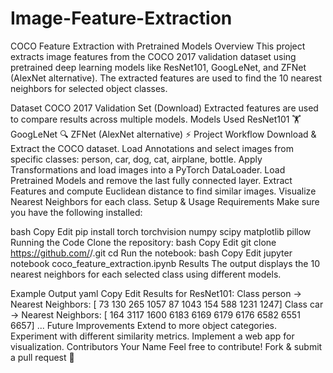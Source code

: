 # Image-Feature-Extraction
COCO Feature Extraction with Pretrained Models
Overview
This project extracts image features from the COCO 2017 validation dataset using pretrained deep learning models like ResNet101, GoogLeNet, and ZFNet (AlexNet alternative). The extracted features are used to find the 10 nearest neighbors for selected object classes.

Dataset
COCO 2017 Validation Set (Download)
Extracted features are used to compare results across multiple models.
Models Used
ResNet101 🏋️
GoogLeNet 🔍
ZFNet (AlexNet alternative) ⚡
Project Workflow
Download & Extract the COCO dataset.
Load Annotations and select images from specific classes: person, car, dog, cat, airplane, bottle.
Apply Transformations and load images into a PyTorch DataLoader.
Load Pretrained Models and remove the last fully connected layer.
Extract Features and compute Euclidean distance to find similar images.
Visualize Nearest Neighbors for each class.
Setup & Usage
Requirements
Make sure you have the following installed:

bash
Copy
Edit
pip install torch torchvision numpy scipy matplotlib pillow
Running the Code
Clone the repository:
bash
Copy
Edit
git clone https://github.com/<your-username>/<repo-name>.git
cd <repo-name>
Run the notebook:
bash
Copy
Edit
jupyter notebook coco_feature_extraction.ipynb
Results
The output displays the 10 nearest neighbors for each selected class using different models.

Example Output
yaml
Copy
Edit
Results for ResNet101:
Class person -> Nearest Neighbors: [  73  130  265 1057   87 1043  154  588 1231 1247]
Class car -> Nearest Neighbors: [ 164 3117 1600 6183 6169 6179 6176 6582 6551 6657]
...
Future Improvements
Extend to more object categories.
Experiment with different similarity metrics.
Implement a web app for visualization.
Contributors
Your Name
Feel free to contribute! Fork & submit a pull request 🚀
